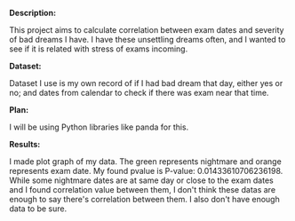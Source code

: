 **Description:**

This project aims to calculate correlation between exam dates and severity of bad dreams I have. I have these unsettling dreams often, and I wanted to see if it is related with stress of exams incoming.

**Dataset:**

Dataset I use is my own record  of if I had bad dream that day, either yes or no; and dates from calendar to check if there was exam near that time. 

**Plan:**

I will be using Python libraries like panda for this.

**Results:**

I made plot graph of my data. The green represents nightmare and orange represents exam date. My found pvalue is P-value: 0.01433610706236198. While some nightmare dates are at same day or close to the exam dates and I found correlation value between them, I don't think these datas are enough to say there's correlation between them. I also don't have enough data to be sure.
